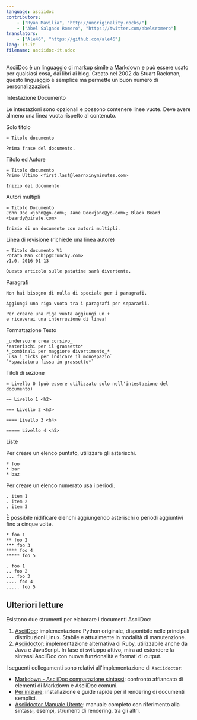 ```yaml
---
language: asciidoc
contributors:
    - ["Ryan Mavilia", "http://unoriginality.rocks/"]
    - ["Abel Salgado Romero", "https://twitter.com/abelsromero"]
translators:
    - ["Ale46", "https://github.com/ale46"]
lang: it-it
filename: asciidoc-it.adoc
---
```


AsciiDoc è un linguaggio di markup simile a Markdown e può essere usato per qualsiasi cosa, dai libri ai blog. Creato nel 2002 da Stuart Rackman, questo linguaggio è semplice ma permette un buon numero di personalizzazioni.

Intestazione Documento

Le intestazioni sono opzionali e possono contenere linee vuote. Deve avere almeno una linea vuota rispetto al contenuto.

Solo titolo

```
= Titolo documento

Prima frase del documento.
```

Titolo ed Autore

```
= Titolo documento
Primo Ultimo <first.last@learnxinyminutes.com>

Inizio del documento
```

Autori multipli

```
= Titolo Documento
John Doe <john@go.com>; Jane Doe<jane@yo.com>; Black Beard <beardy@pirate.com>

Inizio di un documento con autori multipli.
```

Linea di revisione (richiede una linea autore)

```
= Titolo documento V1
Potato Man <chip@crunchy.com>
v1.0, 2016-01-13

Questo articolo sulle patatine sarà divertente.
```

Paragrafi

```
Non hai bisogno di nulla di speciale per i paragrafi.

Aggiungi una riga vuota tra i paragrafi per separarli.

Per creare una riga vuota aggiungi un +
e riceverai una interruzione di linea!
```

Formattazione Testo

```
_underscore crea corsivo_
*asterischi per il grassetto*
*_combinali per maggiore divertimento_*
`usa i ticks per indicare il monospazio`
`*spaziatura fissa in grassetto*`
```

Titoli di sezione

```
= Livello 0 (può essere utilizzato solo nell'intestazione del documento)

== Livello 1 <h2>

=== Livello 2 <h3>

==== Livello 3 <h4>

===== Livello 4 <h5>

```

Liste

Per creare un elenco puntato, utilizzare gli asterischi.

```
* foo
* bar
* baz
```

Per creare un elenco numerato usa i periodi.

```
. item 1
. item 2
. item 3
```

È possibile nidificare elenchi aggiungendo asterischi o periodi aggiuntivi fino a cinque volte.

```
* foo 1
** foo 2
*** foo 3
**** foo 4
***** foo 5

. foo 1
.. foo 2
... foo 3
.... foo 4
..... foo 5
```

## Ulteriori letture

Esistono due strumenti per elaborare i documenti AsciiDoc:

1. [AsciiDoc](http://asciidoc.org/): implementazione Python originale, disponibile nelle principali distribuzioni Linux. Stabile e attualmente in modalità di manutenzione.
2. [Asciidoctor](http://asciidoctor.org/): implementazione alternativa di Ruby, utilizzabile anche da Java e JavaScript. In fase di sviluppo attivo, mira ad estendere la sintassi AsciiDoc con nuove funzionalità e formati di output.

I seguenti collegamenti sono relativi all'implementazione di `Asciidoctor`:

* [Markdown - AsciiDoc comparazione sintassi](http://asciidoctor.org/docs/user-manual/#comparison-by-example): confronto affiancato di elementi di Markdown e AsciiDoc comuni.
* [Per iniziare](http://asciidoctor.org/docs/#get-started-with-asciidoctor): installazione e guide rapide per il rendering di documenti semplici.
* [Asciidoctor Manuale Utente](http://asciidoctor.org/docs/user-manual/): manuale completo con riferimento alla sintassi, esempi, strumenti di rendering, tra gli altri.
